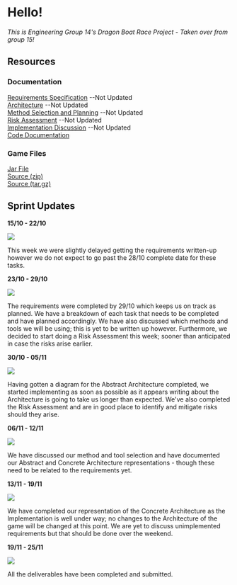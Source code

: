 # Hello!

*This is Engineering Group 14's Dragon Boat Race Project - Taken over from group 15!*

## Resources

### Documentation
[Requirements Specification](https://Spanishforsalt.github.io/pdfs/Req1.pdf) --Not Updated  
[Architecture](https://Spanishforsalt.github.io/pdfs/Arch1.pdf) --Not Updated  
[Method Selection and Planning](https://Spanishforsalt.github.io/pdfs/Plan1.pdf) --Not Updated  
[Risk Assessment](https://Spanishforsalt.github.io/pdfs/Risk1.pdf) --Not Updated  
[Implementation Discussion](https://Spanishforsalt.github.io/pdfs/Impl1.pdf) --Not Updated  
[Code Documentation](https://xychic.github.io/files/docs/)

### Game Files
[Jar File](https://github.com/Xychic/ENG1-DragonBoatRace-Assessment2/releases/download/1.3/DragonBoatRace-1.3.jar)  
[Source (zip)](https://github.com/Xychic/ENG1-DragonBoatRace-Assessment2/archive/1.3.zip)  
[Source (tar.gz)](https://github.com/Xychic/ENG1-DragonBoatRace-Assessment2/archive/1.3.tar.gz)  


## Sprint Updates

**15/10 - 22/10**  
  
<img src="https://user-images.githubusercontent.com/72558704/99911129-33ebe880-2cea-11eb-9769-46a48b1560f5.png">  

This week we were slightly delayed getting the requirements written-up however we do not expect to go past the 28/10 complete date for these tasks.  
  

**23/10 - 29/10**  
  
<img src="https://user-images.githubusercontent.com/72558704/99911366-c5a82580-2ceb-11eb-8154-eb9737c171ef.png">  

The requirements were completed by 29/10 which keeps us on track as planned. We have a breakdown of each task that needs to be completed and have planned accordingly. We have also discussed which methods and tools we will be using; this is yet to be written up however. Furthermore, we decided to start doing a Risk Assessment this week; sooner than anticipated in case the risks arise earlier.  
  

**30/10 - 05/11**  
  
<img src="https://user-images.githubusercontent.com/72558704/99911389-eb352f00-2ceb-11eb-83c6-fd771ef10de9.png">  
  
Having gotten a diagram for the Abstract Architecture completed, we started implementing as soon as possible as it appears writing about the Architecture is going to take us longer than expected. We've also completed the Risk Assessment and are in good place to identify and mitigate risks should they arise.  
  

**06/11 - 12/11**  
  

<img src="https://user-images.githubusercontent.com/72558704/99911541-1cfac580-2ced-11eb-8255-bac555408db2.png">  

We have discussed our method and tool selection and have documented our Abstract and Concrete Architecture representations - though these need to be related to the requirements yet.  
  

**13/11 - 19/11**  
  
<img src="https://user-images.githubusercontent.com/72558704/99911785-93e48e00-2cee-11eb-8fa6-1c2648e760c7.png">  

We have completed our representation of the Concrete Architecture as the Implementation is well under way; no changes to the Architecture of the game will be changed at this point. We are yet to discuss unimplemented requirements but that should be done over the weekend.  
  
  
**19/11 - 25/11**  
  
<img src="https://user-images.githubusercontent.com/72558704/100144113-35561600-2e8e-11eb-92dc-711e96209e2a.png">  

All the deliverables have been completed and submitted.  
  
